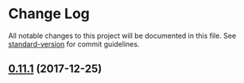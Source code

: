 # Change Log

All notable changes to this project will be documented in this file. See [standard-version](https://github.com/conventional-changelog/standard-version) for commit guidelines.

<a name="0.11.1"></a>
## [0.11.1](https://github.com/arminhammer/wolkenkratzer/compare/v0.11.0...v0.11.1) (2017-12-25)
